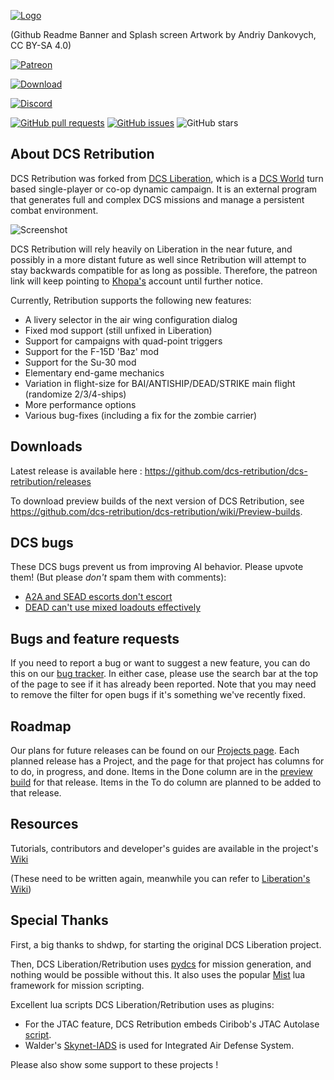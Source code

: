 [![Logo](https://github.com/dcs-retribution/dcs-retribution/raw/main/resources/ui/splash_screen.png)](https://shdwp.github.io/ukraine/)

(Github Readme Banner and Splash screen Artwork by Andriy Dankovych, CC BY-SA 4.0)

[![Patreon](https://img.shields.io/badge/patreon-become%20a%20patron-orange?logo=patreon)](https://patreon.com/khopa)

[![Download](https://img.shields.io/github/downloads/dcs-retribution/dcs-retribution/total?label=Download)](https://github.com/dcs-retribution/dcs-retribution/releases)

[![Discord](https://img.shields.io/discord/1015931619187621999?label=Discord&logo=discord)](https://discord.gg/vUVQb33smb)

[![GitHub pull requests](https://img.shields.io/github/issues-pr/dcs-retribution/dcs-retribution)](https://github.com/dcs-retribution/dcs-retribution/pulls)
[![GitHub issues](https://img.shields.io/github/issues/dcs-retribution/dcs-retribution)](https://github.com/dcs-retribution/dcs-retribution/issues)
![GitHub stars](https://img.shields.io/github/stars/dcs-retribution/dcs-retribution?style=social)

## About DCS Retribution
DCS Retribution was forked from [DCS Liberation](https://github.com/dcs-retribution/dcs-retribution),
which is a [DCS World](https://www.digitalcombatsimulator.com/en/products/world/) turn based single-player or co-op dynamic campaign. 
It is an external program that generates full and complex DCS missions and manage a persistent combat environment.

![Screenshot](https://user-images.githubusercontent.com/315852/120939254-0b4a9f80-c6cc-11eb-82f5-ce3f8d714bfe.png)

DCS Retribution will rely heavily on Liberation in the near future,
and possibly in a more distant future as well since Retribution will attempt
to stay backwards compatible for as long as possible. Therefore,
the patreon link will keep pointing to [Khopa's](https://github.com/Khopa) account until further notice.

Currently, Retribution supports the following new features:
 * A livery selector in the air wing configuration dialog
 * Fixed mod support (still unfixed in Liberation)
 * Support for campaigns with quad-point triggers
 * Support for the F-15D 'Baz' mod
 * Support for the Su-30 mod
 * Elementary end-game mechanics
 * Variation in flight-size for BAI/ANTISHIP/DEAD/STRIKE main flight (randomize 2/3/4-ships)
 * More performance options
 * Various bug-fixes (including a fix for the zombie carrier)

## Downloads

Latest release is available here : https://github.com/dcs-retribution/dcs-retribution/releases

To download preview builds of the next version of DCS Retribution, see https://github.com/dcs-retribution/dcs-retribution/wiki/Preview-builds.

## DCS bugs

These DCS bugs prevent us from improving AI behavior. Please upvote them! (But please
_don't_ spam them with comments):

* [A2A and SEAD escorts don't escort](https://forums.eagle.ru/topic/251798-options-for-alternate-ai-escort-behavior/?tab=comments#comment-4668033)
* [DEAD can't use mixed loadouts effectively](https://forums.eagle.ru/topic/271941-ai-rtbs-after-firing-decoys-despite-full-load-of-bombs/)

## Bugs and feature requests

If you need to report a bug or want to suggest a new feature, you can do this on our 
[bug tracker](https://github.com/dcs-retribution/dcs-retribution/issues).
In either case, please use the search bar at the top of the page to see if it has already been reported.
Note that you may need to remove the filter for open bugs if it's something we've recently fixed.

## Roadmap

Our plans for future releases can be found on our
[Projects page](https://github.com/dcs-retribution/dcs-retribution/projects).
Each planned release has a Project, and the page for that project has columns for to do,
in progress, and done. Items in the Done column are in the
[preview build](https://github.com/dcs-retribution/dcs-retribution/wiki/Preview-builds)
for that release. Items in the To do column are planned to be added to that release.

## Resources

Tutorials, contributors and developer's guides are available in the project's
[Wiki](https://github.com/dcs-retribution/dcs-retribution/wiki/)

(These need to be written again, meanwhile you can refer to
[Liberation's Wiki](https://github.com/dcs-liberation/dcs_liberation/wiki/))

## Special Thanks

First, a big thanks to shdwp, for starting the original DCS Liberation project. 

Then, DCS Liberation/Retribution uses [pydcs](https://github.com/pydcs/dcs) for mission generation, and nothing would be possible without this.
It also uses the popular [Mist](https://github.com/mrSkortch/MissionScriptingTools) lua framework for mission scripting.

Excellent lua scripts DCS Liberation/Retribution uses as plugins:

* For the JTAC feature, DCS Retribution embeds Ciribob's JTAC Autolase [script](https://github.com/ciribob/DCS-JTACAutoLaze).
* Walder's [Skynet-IADS](https://github.com/walder/Skynet-IADS) is used for Integrated Air Defense System.

Please also show some support to these projects ! 
